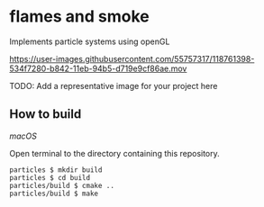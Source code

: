 # flames and smoke

Implements particle systems using openGL


https://user-images.githubusercontent.com/55757317/118761398-534f7280-b842-11eb-94b5-d719e9cf86ae.mov


TODO: Add a representative image for your project here

## How to build

*macOS*

Open terminal to the directory containing this repository.

```
particles $ mkdir build
particles $ cd build
particles/build $ cmake ..
particles/build $ make
```





